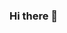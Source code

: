 ### Hi there 👋

<!--
**Asmita-Malakar/Asmita-Malakar** is a ✨ _special_ ✨ repository because its `README.md` (this file) appears on your GitHub profile.
### ![image](https://user-images.githubusercontent.com/55673323/140675537-ff53bf80-e15c-478f-8509-30919bcb4ead.png)

Here are some ideas to get you started:

- 🔭 I’m currently working on ...
- 🌱 I’m currently learning ...
- 👯 I’m looking to collaborate on ...
- 🤔 I’m looking for help with ...
- 💬 Ask me about ...
- 📫 How to reach me: ...
- 😄 Pronouns: ...
- ⚡ Fun fact: ...
-->
